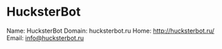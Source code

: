 
# HucksterBot

Name: HucksterBot
Domain: hucksterbot.ru
Home: http://hucksterbot.ru/
Email: info@hucksterbot.ru
